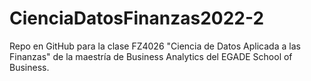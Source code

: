 # CienciaDatosFinanzas2022-2
Repo en GitHub para la clase FZ4026 "Ciencia de Datos Aplicada a las Finanzas" de la maestría de Business Analytics del EGADE School of Business. 
